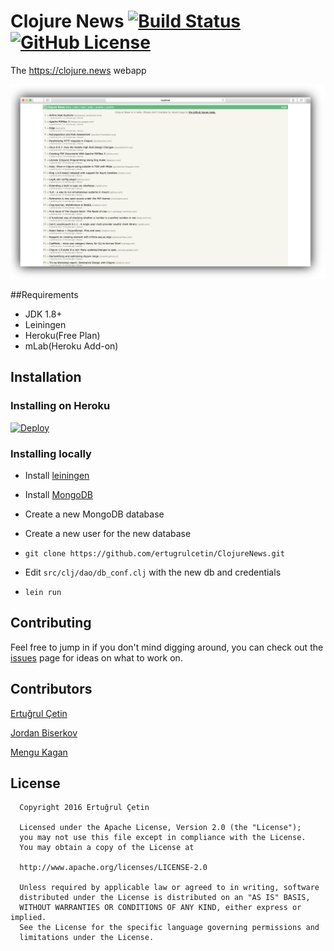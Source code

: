 # Clojure News [![Build Status](https://travis-ci.org/ertugrulcetin/ClojureNews.svg?branch=master)](https://travis-ci.org/ertugrulcetin/ClojureNews) [![GitHub License](https://img.shields.io/badge/license-Apache-blue.svg)](https://raw.githubusercontent.com/ertugrulcetin/ClojureNews/master/LICENSE.md?token=AH41u-vB3sgHpWa6UrI6HlJbAY8ws3TMks5XjNzrwA%3D%3D) 

The https://clojure.news webapp 


![Clojure News Demo](/github-img-clojure-news.png)

##Requirements

* JDK 1.8+
* Leiningen
* Heroku(Free Plan)
* mLab(Heroku Add-on)

## Installation

### Installing on Heroku

[![Deploy](https://www.herokucdn.com/deploy/button.svg)](https://heroku.com/deploy)

### Installing locally

* Install [leiningen](http://leiningen.org/)
* Install [MongoDB](https://www.mongodb.com/download-center?jmp=nav#community)
* Create a new MongoDB database
* Create a new user for the new database

* `git clone https://github.com/ertugrulcetin/ClojureNews.git`
* Edit `src/clj/dao/db_conf.clj` with the new db and credentials
* `lein run`

## Contributing

Feel free to jump in if you don't mind digging around, you can check out the [issues](https://github.com/ertugrulcetin/ClojureNews/issues)  page for ideas on what to work on.

## Contributors

[Ertuğrul Çetin](https://github.com/ertugrulcetin)

[Jordan Biserkov](https://github.com/Biserkov)

[Mengu Kagan](https://github.com/mengu)

## License

```
  Copyright 2016 Ertuğrul Çetin
  
  Licensed under the Apache License, Version 2.0 (the "License");
  you may not use this file except in compliance with the License.
  You may obtain a copy of the License at
  
  http://www.apache.org/licenses/LICENSE-2.0
  
  Unless required by applicable law or agreed to in writing, software
  distributed under the License is distributed on an "AS IS" BASIS,
  WITHOUT WARRANTIES OR CONDITIONS OF ANY KIND, either express or implied.
  See the License for the specific language governing permissions and
  limitations under the License.
```

